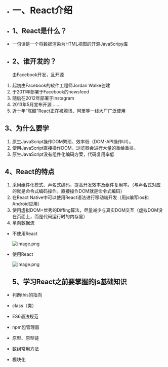 - # 一、React介绍
- 
  ## 1、React是什么？

- 一句话是一个将数据渲染为HTML视图的开源JavaScripy库
- 
  ## 2、谁开发的？
  
  由Facebook开发，且开源

1. 起初由Facebook的软件工程师Jordan Walke创建
2. 于2011年部署于Facebook的newsfeed
3. 随后在2012年部署于Instagram
4. 2013年5月宣布开源
  .......
5. 近十年“陈酿”React正在被腾讯、阿里等一线大厂广泛使用

## 3、为什么要学

1. 原生JavaScript操作DOM繁琐、效率低（DOM-API操作UI）。
2. 使用JavaScript直接操作DOM，浏览器会进行大量的重绘重排。
3. 原生JavaScript没有组件化编码方案，代码复用率低

## 4、React的特点

1. 采用组件化模式、声名式编码，提高开发效率及组件复用率。（与声名式对应的就是命令式编码操作。直接操作DOM就是命令式编码）
2. 在React Native中可以使用React语法进行移动端开发（用js编写ios和Android应用）
3. 使用虚拟DOM+优秀的Diffing算法，尽量减少与真实DOM交互（虚拟DOM没在页面上，而是代码运行时的内存里）
4. 单向数据流
- 不使用React

  ![image.png](https://github-img.oss-cn-beijing.aliyuncs.com/programming_notes/react/react%E5%9F%BA%E7%A1%80/%E4%B8%8D%E4%BD%BF%E7%94%A8react%E7%9A%84%E6%83%85%E5%86%B5.png?Expires=1651306000&OSSAccessKeyId=TMP.3Kj5gz4KoLrm9uZSjSNuErW6xzWaRyxg6Rh1DZXMd1VBCvAyHKUvqNh3JTogJYy6kZuLmdrCQ7ufd3Lxp8rGhXpRygSx8N&Signature=m3zMRO87TLbn8YWtHHfC8W4IPRI%3D&versionId=CAEQHRiBgICSi5XlgxgiIGI1OWQwYmMxMWI5OTRhNzE4YmJmMjEyZDJiOGViOThh)

- 使用React

  ![image.png](https://github-img.oss-cn-beijing.aliyuncs.com/programming_notes/react/react%E5%9F%BA%E7%A1%80/%E4%BD%BF%E7%94%A8react%E7%9A%84%E6%83%85%E5%86%B5.png?Expires=1651117883&OSSAccessKeyId=TMP.3KdPGs9eyfp1x8jbNccCgWEUsYnp25cJS7SQCNBW3hghEJe2w783Wp8earitkf9CLWrEbXcQ6Xgf7weioyraQqj8NwY7Gt&Signature=YrI3lMBviaCbDMp9%2Fe9Nmt6wj7w%3D&versionId=CAEQHRiBgMDZj6a4gxgiIGUzYTQ4OTJjMmU2NTQ0ZmZiZTNlMGNjN2RhMWYyZDBm)
  
  ## 5、学习React之前要掌握的js基础知识

- 判断this的指向
- class（类）
- ES6语法规范
- npm包管理器
- 原型、原型链
- 数组常用方法
- 模块化
